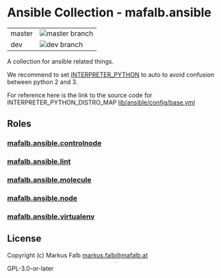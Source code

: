 # Ansible Collection - mafalb.ansible

|||
|---|---|
|master|![master branch](https://github.com/mafalb/ansible-collection-ansible/workflows/CI/badge.svg)|
|dev|![dev branch](https://github.com/mafalb/ansible-collection-ansible/workflows/CI/badge.svg?branch=dev)|

A collection for ansible related things.

We recommend to set [INTERPRETER_PYTHON](https://docs.ansible.com/ansible/latest/reference_appendices/config.html#interpreter-python) to auto to avoid confusion between python 2 and 3.

For reference here is the link to the source code for INTERPRETER_PYTHON_DISTRO_MAP [lib/ansible/config/base.yml](https://raw.githubusercontent.com/ansible/ansible/devel/lib/ansible/config/base.yml)

## Roles

### [mafalb.ansible.controlnode](roles/controlnode/README.md)

### [mafalb.ansible.lint](roles/lint/README.md)

### [mafalb.ansible.molecule](roles/molecule/README.md)

### [mafalb.ansible.node](roles/node/README.md)

### [mafalb.ansible.virtualenv](roles/virtualenv/README.md)

## License

Copyright (c) Markus Falb <markus.falb@mafalb.at>

GPL-3.0-or-later
